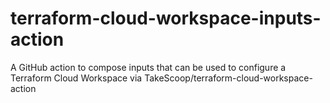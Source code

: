 # terraform-cloud-workspace-inputs-action
A GitHub action to compose inputs that can be used to configure a Terraform Cloud Workspace via TakeScoop/terraform-cloud-workspace-action
